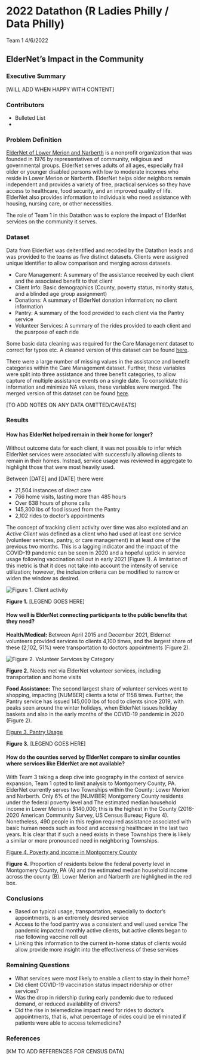 2022 Datathon (R Ladies Philly / Data Philly)
================
Team 1
4/6/2022

## ElderNet’s Impact in the Community

### Executive Summary

\[WILL ADD WHEN HAPPY WITH CONTENT\]

### Contributors

-   Bulleted List
-   

### Problem Definition

[ElderNet of Lower Merion and Narberth](https://eldernetonline.org/) is
a nonprofit organization that was founded in 1976 by representatives of
community, religious and governmental groups. ElderNet serves adults of
all ages, especially frail older or younger disabled persons with low to
moderate incomes who reside in Lower Merion or Narberth. ElderNet helps
older neighbors remain independent and provides a variety of free,
practical services so they have access to healthcare, food security, and
an improved quality of life. ElderNet also provides information to
individuals who need assistance with housing, nursing care, or other
necessities.

The role of Team 1 in this Datathon was to explore the impact of
ElderNet services on the community it serves.

### Dataset

Data from ElderNet was deitentified and recoded by the Datathon leads
and was provided to the teams as five distinct datasets. Clients were
assigned unique identifier to allow comparison and merging across
datasets.

-   Care Management: A summary of the assistance received by each client
    and the associated benefit to that client
-   Client Info: Basic demographics (County, poverty status, minority
    status, and a blinded age group assignment)
-   Donations: A summary of ElderNet donation information; no client
    information
-   Pantry: A summary of the food provided to each client via the Pantry
    service
-   Volunteer Services: A summary of the rides provided to each client
    and the pusrpose of each ride

Some basic data cleaning was required for the Care Management dataset to
correct for typos etc. A cleaned version of this dataset can be found
[here](https://github.com/brndngrhm/2022_datathon/blob/main/analyses/team1/kathrine_m/care_management_anonymized_cleaned.v1.csv).

There were a large number of missing values in the assistance and
benefit categories within the Care Management dataset. Further, these
variables were split into three assistance and three benefit categories,
to allow capture of multiple assistance events on a single date. To
consolidate this information and minimize NA values, these variables
were merged. The merged version of this dataset can be found
[here](https://github.com/brndngrhm/2022_datathon/blob/main/analyses/team1/kathrine_m/care_management_clean_merge.csv).

\[TO ADD NOTES ON ANY DATA OMITTED/CAVEATS\]

### Results

#### How has ElderNet helped remain in their home for longer?

Without outcome data for each client, it was not possible to infer which
ElderNet services were associated with successfully allowing clients to
remain in their homes. Instead, service usage was reviewed in aggregate
to highlight those that were most heavily used.

Between \[DATE\] and \[DATE\] there were

-   21,504 instances of direct care
-   766 home visits, lasting more than 485 hours
-   Over 638 hours of phone calls
-   145,300 lbs of food issued from the Pantry
-   2,102 rides to doctor’s appointments

The concept of tracking client activity over time was also exploted and
an *Active Client* was defined as a client who had used at least one
service (volunteer services, pantry, or care management) in at least one
of the previous two months. This is a lagging indicator and the impact
of the COVID-19 pandemic can be seen in 2020 and a hopeful uptick in
service usage following vaccination roll out in early 2021 (Figure 1). A
limitation of this metric is that it does not take into account the
intensity of service utilization; however, the inclusion criteria can be
modified to narrow or widen the window as desired.

![Figure 1. Client
activity](https://github.com/brndngrhm/2022_datathon/blob/main/analyses/team1/brendan_g/charts_for_presentation_files/figure-gfm/unnamed-chunk-6-1.png?raw=true)

**Figure 1.** \[LEGEND GOES HERE\]

#### How well is ElderNet connecting participants to the public benefits that they need?

**Health/Medical:** Between April 2015 and December 2021, Eldernet
volunteers provided services to clients 4,100 times, and the largest
share of these (2,102, 51%) were transportation to doctors appointments
(Figure 2).

![Figure 2. Volunteer Services by
Category](https://github.com/brndngrhm/2022_datathon/blob/main/analyses/team1/kathrine_m/images/volunteer_services_plot.png?raw=true)

**Figure 2.** Needs met via ElderNet volunteer services, including
transportation and home visits

**Food Assistance:** The second largest share of volunteer services went
to shopping, impacting \[NUMBER\] clients a total of 1158 times.
Further, the Pantry service has issued 145,000 lbs of food to clients
since 2019, with peaks seen around the winter holidays, when ElderNet
issues holiday baskets and also in the early months of the COVID-19
pandemic in 2020 (Figure 2).

[Figure 3. Pantry
Usage](WHICH%20PANTRY%20CHART%20ARE%20WE%20USING%20HERE?)

**Figure 3.** \[LEGEND GOES HERE\]

#### How do the counties served by ElderNet compare to similar counties where services like ElderNet are not available?

With Team 3 taking a deep dive into geography in the context of service
expansion, Team 1 opted to limit analysis to Montgomery County, PA.
ElderNet currently serves two Townships within the County: Lower Merion
and Narberth. Only 6% of the \[NUMBER\] Montgomery County residents
under the federal poverty level and The estimated median household
income in Lower Merion is $140,000; this is the highest in the County
(2016-2020 American Community Survey, US Census Bureau; Figure 4).
Nonetheless, 490 people in this region required assistance associated
with basic human needs such as food and accessing healthcare in the last
two years. It is clear that if such a need exists in these Townships
there is likely a similar or more pronounced need in neighboring
Townships.

[Figure 4. Poverty and income in Montgomery
County](KM%20to%20add%20map%20and%20chart%20images)

**Figure 4.** Proportion of residents below the federal poverty level in
Montgomery County, PA (A) and the estimated median household income
across the county (B). Lower Merion and Narberth are highlighed in the
red box.

### Conclusions

-   Based on typical usage, transportation, especially to doctor’s
    appointments, is an extremely desired service
-   Access to the food pantry was a consistent and well used service The
    pandemic impacted monthly active clients, but active clients began
    to rise following vaccine roll out
-   Linking this information to the current in-home status of clients
    would allow provide more insight into the effectiveness of these
    services

### Remaining Questions

-   What services were most likely to enable a client to stay in their
    home?
-   Did client COVID-19 vaccination status impact ridership or other
    services?
-   Was the drop in ridership during early pandemic due to reduced
    demand, or reduced availability of drivers?
-   Did the rise in telemedicine impact need for rides to doctor’s
    appointments, that is, what percentage of rides could be eliminated
    if patients were able to access telemedicine?

### References

\[KM TO ADD REFERENCES FOR CENSUS DATA\]
